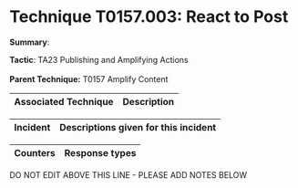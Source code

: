 # Technique T0157.003: React to Post

**Summary**: 

**Tactic**: TA23 Publishing and Amplifying Actions <br><br>**Parent Technique:** T0157 Amplify Content


| Associated Technique | Description |
| --------- | ------------------------- |



| Incident | Descriptions given for this incident |
| -------- | -------------------- |



| Counters | Response types |
| -------- | -------------- |


DO NOT EDIT ABOVE THIS LINE - PLEASE ADD NOTES BELOW